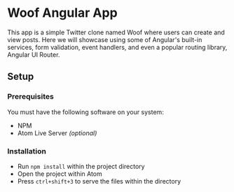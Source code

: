 # Woof Angular App

This app is a simple Twitter clone named Woof where users can create and view posts.
Here we will showcase using some of Angular's built-in services, form validation, event handlers, and even a popular routing library, Angular UI Router.

## Setup

### Prerequisites

You must have the following software on your system:

* NPM
* Atom Live Server _(optional)_

### Installation

* Run `npm install` within the project directory
* Open the project within Atom
* Press `ctrl+shift+3` to serve the files within the directory
